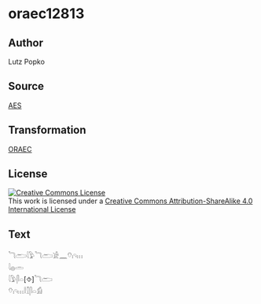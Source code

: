 # oraec12813

## Author

Lutz Popko

## Source

[AES](https://github.com/simondschweitzer/aes)

## Transformation

[ORAEC](https://oraec.github.io/)

## License

<a rel="license" href="http://creativecommons.org/licenses/by-sa/4.0/"><img alt="Creative Commons License" style="border-width:0" src="https://i.creativecommons.org/l/by-sa/4.0/88x31.png" /></a><br />This work is licensed under a <a rel="license" href="http://creativecommons.org/licenses/by-sa/4.0/">Creative Commons Attribution-ShareAlike 4.0 International License</a>

## Text

𓆓𓂧𓇋𓅱𓆓𓂧𓀀𓈖𓄣𓏤𓄹𓏥<br>
𓇋𓐍𓏛<br>
𓇋𓅱𓋴𓏏[⯑]𓆓𓂧<br>
𓄣𓏤𓄹𓏥𓎛𓎿𓋴𓏏𓀁<br>
